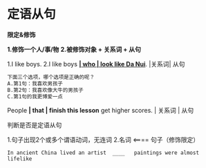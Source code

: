 # 定语从句

**限定&修饰** 

**1.修饰一个人/事/物**
**2.被修饰对象 + 关系词 + 从句**



1.I like boys.
2.I like boys **<u>|  who  | look like Da Nui</u>**.
                    |关系词|           从句

```ABC
下面三个选项，哪个选项是正确的呢？
A.第1句：我喜欢男孩子
B.第2句：我喜欢像大牛的男孩子
C.第1句的我更博爱一点
```



People **|   that   | finish this lesson** get higher scores.
            | 关系词 |           从句



判断是否是定语从句

1.句子出现2个或多个谓语动词，无连词
2.名词   <====  句子（修饰限定）

```that
In ancient China lived an artist  ____   paintings were almost lifelike
```



